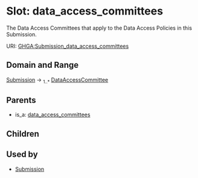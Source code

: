 
# Slot: data_access_committees


The Data Access Committees that apply to the Data Access Policies in this Submission.

URI: [GHGA:Submission_data_access_committees](https://w3id.org/GHGA/Submission_data_access_committees)


## Domain and Range

[Submission](Submission.md) &#8594;  <sub>1..\*</sub> [DataAccessCommittee](DataAccessCommittee.md)

## Parents

 *  is_a: [data_access_committees](data_access_committees.md)

## Children


## Used by

 * [Submission](Submission.md)
